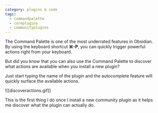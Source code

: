 ```yaml
---
category: plugins & code
tags:
  - commandpalette
  - coreplugins
  - communityplugins
---
```

The Command Palette is one of the most underrated features in Obsidian. By using the keyboard shortcut **⌘-P**, you can quickly trigger powerful actions right from your keyboard.

But did you know that you can also use the Command Palette to discover what actions are available when you install a new plugin?

Just start typing the name of the plugin and the autocomplete feature will quickly surface the available actions.

![[discoveractions.gif]]

This is the first thing I do once I install a new community plugin as it helps me discover what the plugin can actually do.